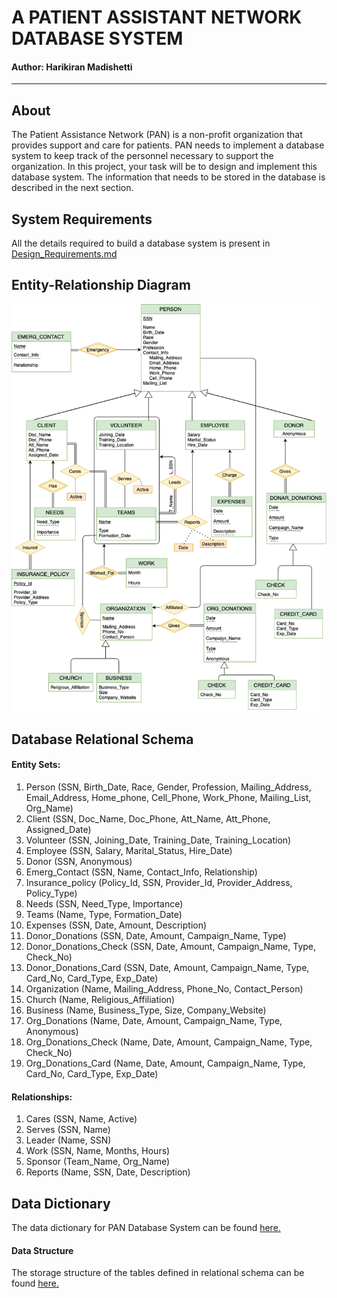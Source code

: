 # A PATIENT ASSISTANT NETWORK DATABASE SYSTEM

#### Author: Harikiran Madishetti

---

## About

The Patient Assistance Network (PAN) is a non-profit organization that provides support and care for patients. PAN needs to implement a database system to keep track of the personnel necessary to support the organization. In this project, your task will be to design and implement this database system. The information that needs to be stored in the database is described in the next section.

## System Requirements

All the details required to build a database system is present in [Design_Requirements.md](Design_Requirements.md)

## Entity-Relationship Diagram

![](ER_Diagram.png)

## Database Relational Schema

#### Entity Sets:

1. Person (SSN, Birth_Date, Race, Gender, Profession, Mailing_Address, Email_Address,
   Home_phone, Cell_Phone, Work_Phone, Mailing_List, Org_Name)
2. Client (SSN, Doc_Name, Doc_Phone, Att_Name, Att_Phone, Assigned_Date)
3. Volunteer (SSN, Joining_Date, Training_Date, Training_Location)
4. Employee (SSN, Salary, Marital_Status, Hire_Date)
5. Donor (SSN, Anonymous)
6. Emerg_Contact (SSN, Name, Contact_Info, Relationship)
7. Insurance_policy (Policy_Id, SSN, Provider_Id, Provider_Address, Policy_Type)
8. Needs (SSN, Need_Type, Importance)
9. Teams (Name, Type, Formation_Date)
10. Expenses (SSN, Date, Amount, Description)
11. Donor_Donations (SSN, Date, Amount, Campaign_Name, Type)
12. Donor_Donations_Check (SSN, Date, Amount, Campaign_Name, Type, Check_No)
13. Donor_Donations_Card (SSN, Date, Amount, Campaign_Name, Type, Card_No, Card_Type,
    Exp_Date)
14. Organization (Name, Mailing_Address, Phone_No, Contact_Person)
15. Church (Name, Religious_Affiliation)
16. Business (Name, Business_Type, Size, Company_Website)
17. Org_Donations (Name, Date, Amount, Campaign_Name, Type, Anonymous)
18. Org_Donations_Check (Name, Date, Amount, Campaign_Name, Type, Check_No)
19. Org_Donations_Card (Name, Date, Amount, Campaign_Name, Type, Card_No, Card_Type,
    Exp_Date)

#### Relationships:

1. Cares (SSN, Name, Active)
2. Serves (SSN, Name)
3. Leader (Name, SSN)
4. Work (SSN, Name, Months, Hours)
5. Sponsor (Team_Name, Org_Name)
6. Reports (Name, SSN, Date, Description)

## Data Dictionary

The data dictionary for PAN Database System can be found [here.](data_dictionary.pdf)

#### Data Structure

The storage structure of the tables defined in relational schema can be found [here.](storage_structure.pdf)
